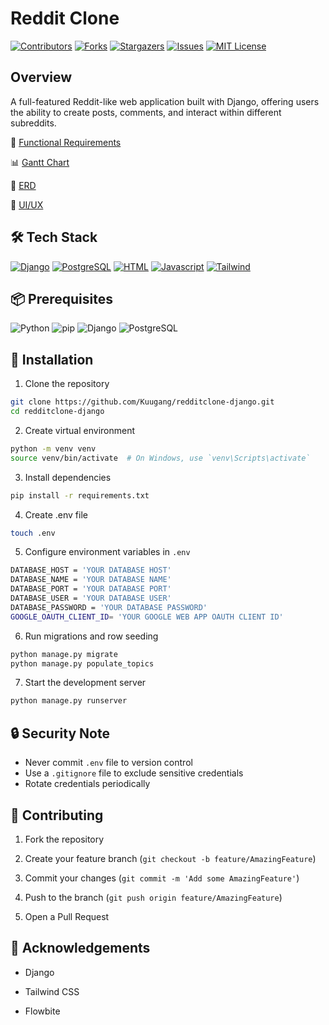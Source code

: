 
# Reddit Clone


[![Contributors][contributors-shield]][contributors-url] [![Forks][forks-shield]][forks-url] [![Stargazers][stars-shield]][stars-url] [![Issues][issues-shield]][issues-url] [![MIT License][license-shield]][license-url]

  

## Overview

A full-featured Reddit-like web application built with Django, offering users the ability to create posts, comments, and interact within different subreddits.


📝 [Functional Requirements](https://github.com/Kuugang/redditclone-django/blob/main/REQUIREMENTS.md)

📊 [Gantt Chart](https://cebuinstituteoftechnology-my.sharepoint.com/:x:/g/personal/jake_bajo_cit_edu/Ee29YTLKZ1pLtF9Xad1_AwoB7-jkcPAkn0pUXL2K43xK2A?e=ADtZYN)

🔗 [ERD](https://lucid.app/lucidchart/97505632-7c36-4a42-8e0b-0c35e601ae62/edit?viewport_loc=472%2C-102%2C3328%2C1664%2C0_0&invitationId=inv_464b9039-4bae-4303-9247-44c7dba671cd)

🎨 [UI/UX](<https://www.figma.com/design/NGYo7aSrLyiRIMNURErlfU/Reddit-Material-Design-Redesign-(Community)?node-id=174-887&node-type=frame&t=mZZ28ghmMMy0gySY-0>)

  

## 🛠 Tech Stack
[![Django][Django.com]][Django-url] [![PostgreSQL][PostgreSQL.com]][PostgreSQL-url] [![HTML][HTML.com]][HTML-url]  [![Javascript][Javascript.com]][Javascript-url] [![Tailwind][Tailwindcss.com]][Tailwind-url]  

  

## 📦 Prerequisites
<div>
  <img src="https://img.shields.io/badge/Python-3776AB?style=for-the-badge&logo=python&logoColor=white" alt="Python">
  <img src="https://img.shields.io/badge/pip-3775A9?style=for-the-badge&logo=pypi&logoColor=white" alt="pip">
  <img src="https://img.shields.io/badge/Django-092E20?style=for-the-badge&logo=django&logoColor=white" alt="Django">
  <img src="https://img.shields.io/badge/PostgreSQL-316192?style=for-the-badge&logo=postgresql&logoColor=white" alt="PostgreSQL">
</div>
  

## 🚀 Installation

1. Clone the repository

```bash
git clone https://github.com/Kuugang/redditclone-django.git
cd redditclone-django
```

  

2. Create virtual environment

```bash
python -m venv venv
source venv/bin/activate  # On Windows, use `venv\Scripts\activate`
```

  

3. Install dependencies

```bash
pip install -r requirements.txt
```

  
4. Create .env file

```bash
touch .env
```

5. Configure environment variables in `.env`

```bash
DATABASE_HOST = 'YOUR DATABASE HOST'
DATABASE_NAME = 'YOUR DATABASE NAME'
DATABASE_PORT = 'YOUR DATABASE PORT'
DATABASE_USER = 'YOUR DATABASE USER'
DATABASE_PASSWORD = 'YOUR DATABASE PASSWORD'
GOOGLE_OAUTH_CLIENT_ID= 'YOUR GOOGLE WEB APP OAUTH CLIENT ID'
```
  
6. Run migrations and row seeding

```bash
python manage.py migrate
python manage.py populate_topics
```
7. Start the development server

```bash
python manage.py runserver
```
## 🔒 Security Note

-   Never commit `.env` file to version control
-   Use a `.gitignore` file to exclude sensitive credentials
-   Rotate credentials periodically
  

## 🤝 Contributing

1. Fork the repository

2. Create your feature branch (`git checkout -b feature/AmazingFeature`)

3. Commit your changes (`git commit -m 'Add some AmazingFeature'`)

4. Push to the branch (`git push origin feature/AmazingFeature`)

5. Open a Pull Request

  
  

## 🎉 Acknowledgements

- Django

- Tailwind CSS

- Flowbite

  

<!-- MARKDOWN LINKS & IMAGES -->

[contributors-shield]:  https://img.shields.io/github/contributors/Kuugang/redditclone-django.svg?style=for-the-badge

[contributors-url]:  https://github.com/Kuugang/redditclone-django/graphs/contributors

[forks-shield]:  https://img.shields.io/github/forks/Kuugang/redditclone-django.svg?style=for-the-badge

[forks-url]:  https://github.com/Kuugang/redditclone-django/network/members

[stars-shield]:  https://img.shields.io/github/stars/Kuugang/redditclone-django.svg?style=for-the-badge

[stars-url]:  https://github.com/Kuugang/redditclone-django/stargazers

[issues-shield]:  https://img.shields.io/github/issues/Kuugang/redditclone-django.svg?style=for-the-badge

[issues-url]:  https://github.com/Kuugang/redditclone-django/issues

[license-shield]:  https://img.shields.io/github/license/Kuugang/redditclone-django.svg?style=for-the-badge

[license-url]:  https://github.com/Kuugang/redditclone-django/blob/master/LICENSE.txt

  

[PostgreSQL-url]:  https://www.postgresql.org/

[PostgreSQL.com]:  https://img.shields.io/badge/PostgreSQL-316192?style=for-the-badge&logo=postgresql&logoColor=white

[Python-url]:  https://www.python.org/

[Python.com]:  https://img.shields.io/badge/Python-3776AB?style=for-the-badge&logo=python&logoColor=white

[Pip-url]:  https://pip.pypa.io/

[Pip.com]:  https://img.shields.io/badge/pip-3775A9?style=for-the-badge&logo=pypi&logoColor=white

[Django-url]:  https://www.djangoproject.com/

[Django.com]:  https://img.shields.io/badge/Django-092E20?style=for-the-badge&logo=django&logoColor=white

[Tailwind-url]:  https://tailwindcss.com/

[Tailwindcss.com]:  https://img.shields.io/badge/Tailwind_CSS-38B2AC?style=for-the-badge&logo=tailwind-css&logoColor=white

[HTML-url]:  https://html.com/

[HTML.com]:  https://img.shields.io/badge/HTML5-E34F26?style=for-the-badge&logo=html5&logoColor=white

[Javascript-url]:  https://www.javascript.com/

[Javascript.com]:  https://img.shields.io/badge/JavaScript-F7DF1E?style=for-the-badge&logo=javascript&logoColor=black